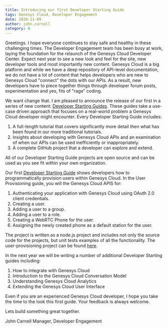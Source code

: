 ```yaml
---
title: Introducing our first Developer Starting Guide
tags: Genesys Cloud, Developer Engagement
date: 2020-11-09
author: john.carnell
category: 0
---
```


Greetings. I hope everyone continues to stay safe and healthy in these challenging times. The Developer Engagement team has been busy at work, laying the foundation for the relaunch of the Genesys Cloud Developer Center.  Expect next year to see a new look and feel for the site, new developer tools and most importantly new content.  Genesys Cloud is a big platform and while we have a deep repository of API-level documentation, we do not have a lot of content that helps developers who are new to Genesys Cloud "connect" the dots with our APIs.  As a result, new developers have to piece together things through developer forum posts, experimentation and yes, fits of "rage" coding.  

We want change that.  I am pleased to announce the release of our first in a series of new content: [Developer Starting Guides](/startingguides/).  These guides take a use-case driven approach that focuses on a real-world problem a Genesys Cloud developer might encounter.  Every Developer Starting Guide includes:

1. A full-length tutorial that covers significantly more detail then what has been found in our more traditional tutorials.
2. Insights about developing with Genesys Cloud APIs and an examination of when our APIs can be used inefficiently or inappropriately.
3. A complete GitHub project that a developer can explore and extend.  

All of our Developer Starting Guide projects are open source and can be used as you see fit within your own organization.

Our first [Developer Starting Guide](/startingguides/user-provisioning/) shows developers how to programmatically provision users within Genesys Cloud.  In the User Provisioning guide, you will the Genesys Cloud APIS for:

1. Authenticating your application with Genesys Cloud using OAuth 2.0 client credentials.
2. Creating a user.
3. Adding a user to a group.
4. Adding a user to a role.
5. Creating a WebRTC Phone for the user.
6. Assigning the newly created phone as a default station for the user.

The project is written as a node.js project and includes not only the source code for the projects, but unit tests examples of all the functionality.  The user-provisioning project can be found [here](https://github.com/MyPureCloud/user-provisioning-scripts-js).  

In the next year we will be writing a number of additional Developer Starting guides including:

1. How to integrate with Genesys Cloud 
2. Introduction to the Genesys Cloud Conversation Model
3. Understanding Genesys Cloud Analytics
4. Extending the Genesys Cloud User Interface

Even if you are an experienced Genesys Cloud developer, I hope you take the time to the look this first guide.  Your feedback is always welcome.

Lets build something great together.

John Carnell 
Manager, Developer Engagement

